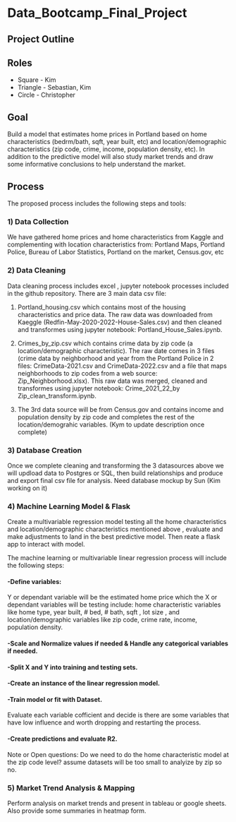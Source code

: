 # Data_Bootcamp_Final_Project

## Project Outline
## Roles 
* Square - Kim
* Triangle - Sebastian, Kim
* Circle - Christopher


## Goal
Build a model that estimates home prices in Portland based on home characteristics (bedrm/bath, sqft, year built, etc) and location/demographic characteristics (zip code, crime, income, population density, etc). In addition to the predictive model will also study market trends and draw some informative conclusions to help understand the market. 

## Process
The proposed process includes the following steps and tools:

### 1) Data Collection
We have gathered home prices and home characteristics from Kaggle and complementing with location characteristics from: Portland Maps, Portland Police, Bureau of Labor Statistics, Portland on the market, Census.gov, etc

### 2) Data Cleaning
Data cleaning process includes excel , jupyter notebook processes included in the github repository. There are 3 main data csv file:

1) Portland_housing.csv which contains most of the housing characteristics and price data. The raw  data was downloaded from Kaeggle (Redfin-May-2020-2022-House-Sales.csv) and then cleaned and transformes using jupyter notebook: Portland_House_Sales.ipynb. 

2) Crimes_by_zip.csv which contains crime data by zip code (a location/demographic characteristic). The raw date comes in 3 files (crime data by neighborhood and year from the Portland Police in 2 files: CrimeData-2021.csv and CrimeData-2022.csv and a file that maps neighborhoods to zip codes from a web source: Zip_Neighborhood.xlsx). This raw data was merged,  cleaned and transformes using jupyter notebook: Crime_2021_22_by Zip_clean_transform.ipynb. 

3) The 3rd data source will be from Census.gov and contains income and population density by zip code and completes the rest of the location/demograhic variables. (Kym to update description once complete)

### 3) Database Creation  
Once we complete cleaning and transforming the 3 datasources above we will updload data to Postgres or SQL, then build relationships and produce and export final csv file for analysis. Need database mockup by Sun (Kim working on it)

### 4) Machine Learning Model & Flask
Create a multivariable regression model testing all the home characteristics and location/demographic characteristics mentioned above , evaluate and make adjustments to land in the best predictive model. Then reate a flask app to interact with model. 

The machine learning or multivariable linear regression process will include the following steps:

#### -Define variables:
Y or dependant variable will be the estimated home price which the X or dependant variables will be testing include: home characteristic variables like home type, year built, # bed, # bath, sqft , lot size , and location/demographic variables like zip code, crime rate, income, population density.

#### -Scale and Normalize values if needed & Handle any categorical variables if needed.

#### -Split X and Y into training and testing sets.

#### -Create an instance of the linear regression model.

#### -Train model or fit with Dataset.
Evaluate each variable cofficient and decide is there are some variables that have low influence and worth dropping and restarting the process. 

#### -Create predictions and evaluate R2.

Note or Open questions: Do we need to do the home characteristic model at the zip code level? assume datasets will be too small to analyize by zip so no.

### 5) Market Trend Analysis & Mapping
Perform analysis on market trends and present in tableau or google sheets. Also provide some summaries in heatmap form. 
